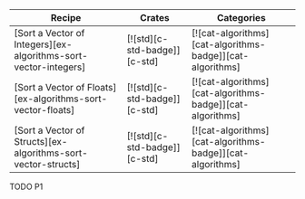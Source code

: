 | Recipe | Crates | Categories |
|--------|--------|------------|
| [Sort a Vector of Integers][ex-algorithms-sort-vector-integers] | [![std][c-std-badge]][c-std] | [![cat-algorithms][cat-algorithms-badge]][cat-algorithms] |
| [Sort a Vector of Floats][ex-algorithms-sort-vector-floats] | [![std][c-std-badge]][c-std] | [![cat-algorithms][cat-algorithms-badge]][cat-algorithms] |
| [Sort a Vector of Structs][ex-algorithms-sort-vector-structs] | [![std][c-std-badge]][c-std] | [![cat-algorithms][cat-algorithms-badge]][cat-algorithms] |

<div class="hidden">
TODO P1
</div>
